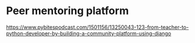 # Peer mentoring platform

https://www.pybitespodcast.com/1501156/13250043-123-from-teacher-to-python-developer-by-building-a-community-platform-using-django
